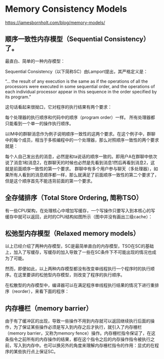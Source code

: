 
# Memory Consistency Models

https://jamesbornholt.com/blog/memory-models/

## 顺序一致性内存模型（Sequential Consistency）了。

最直白、简单的一种内存模型：

Sequential Consistency（以下简称SC）由Lamport提出，其严格定义是：

“… the result of any execution is the same as if the operations of all the processors were executed in some sequential order, and the operations of each individual processor appear in this sequence in the order specified by its program.”

这句话看起来很拗口，它对程序的执行结果有两个要求：

每个处理器的执行顺序和代码中的顺序（program order）一样。
所有处理器都只能看到一个单一的操作执行顺序。

以IM中的群聊消息作为例子说明顺序一致性的这两个要求。在这个例子中，群聊中的每个成员，相当于多核编程中的一个处理器，那么对照顺序一致性的两个要求就是：

每个人自己发出去的消息，必然是和ta说话的顺序一致的。即用户A在群聊中依次说了消息1和消息2，在群聊天的时候也必然是先看到消息1然后再看到消息2，这就是前面顺序一致性的第一个要求。
群聊中有多个用户参与聊天（多处理器），如果所有人看到的消息顺序都一样，那么就满足了前面顺序一致性的第二个要求了，但是这个顺序首先不能违背前面的第一个要求。


## 全存储排序（Total Store Ordering, 简称TSO）

有一些CPU架构，在处理核心中增加写缓存，一个写操作只要写入到本核心的写缓存中就可以返回，此时的CPU结构如图所示（图中并没有画出三级cache）：


## 松弛型内存模型（Relaxed memory models）
以上已经介绍了两种内存模型，SC是最简单直白的内存模型，TSO在SC的基础上，加入了写缓存，写缓存的加入导致了一些在SC条件下不可能出现的情况也成为了可能。

然而，即便如此，以上两种内存模型都没有改变单线程执行一个程序时的执行顺序。在这里要讲的松弛型内存模型，则改变了程序的执行顺序。

在松散型的内存模型中，编译器可以在满足程序单线程执行结果的情况下进行重排序（reorder），来看下面的程序：



## 内存栅栏（memory barrier）

由于有了缓冲区的出现，导致一些操作不用到内存就可以返回继续执行后面的操作，为了保证某些操作必须是写入到内存之后才执行，就引入了内存栅栏（memory barrier，又称为memory fence）操作。内存栅栏指令保证了，在这条指令之前所有的内存操作的结果，都在这个指令之后的内存操作指令被执行之前，写入到内存中。也可以换另外的角度来理解内存栅栏指令的作用：显式的在程序的某些执行点上保证SC。

